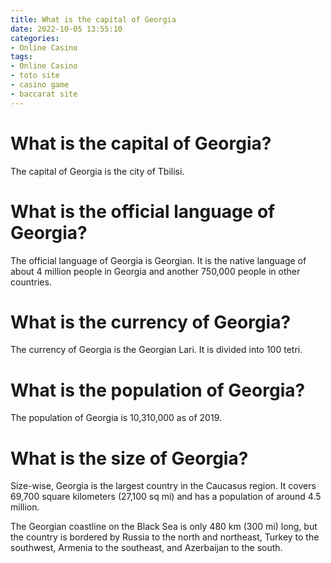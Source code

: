 ```yaml
---
title: What is the capital of Georgia
date: 2022-10-05 13:55:10
categories:
- Online Casino
tags:
- Online Casino
- toto site
- casino game
- baccarat site
---
```



#  What is the capital of Georgia?

The capital of Georgia is the city of Tbilisi.

#  What is the official language of Georgia?

The official language of Georgia is Georgian. It is the native language of about 4 million people in Georgia and another 750,000 people in other countries.

#  What is the currency of Georgia?

The currency of Georgia is the Georgian Lari. It is divided into 100 tetri.

#  What is the population of Georgia?

The population of Georgia is 10,310,000 as of 2019.

#  What is the size of Georgia?

Size-wise, Georgia is the largest country in the Caucasus region. It covers 69,700 square kilometers (27,100 sq mi) and has a population of around 4.5 million.

The Georgian coastline on the Black Sea is only 480 km (300 mi) long, but the country is bordered by Russia to the north and northeast, Turkey to the southwest, Armenia to the southeast, and Azerbaijan to the south.